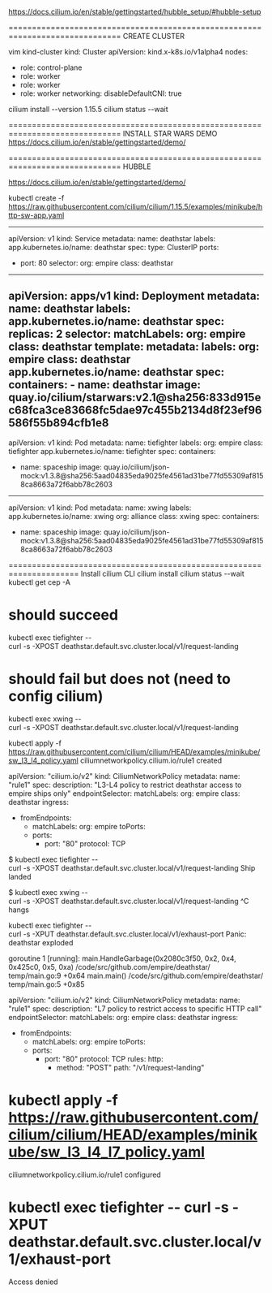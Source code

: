 https://docs.cilium.io/en/stable/gettingstarted/hubble_setup/#hubble-setup



==============================================================================
CREATE CLUSTER

vim kind-cluster
kind: Cluster
apiVersion: kind.x-k8s.io/v1alpha4
nodes:
- role: control-plane
- role: worker
- role: worker
- role: worker
networking:
  disableDefaultCNI: true


cilium install --version 1.15.5
cilium status --wait


==============================================================================
INSTALL STAR WARS DEMO
https://docs.cilium.io/en/stable/gettingstarted/demo/




==============================================================================
HUBBLE


https://docs.cilium.io/en/stable/gettingstarted/demo/

kubectl create -f https://raw.githubusercontent.com/cilium/cilium/1.15.5/examples/minikube/http-sw-app.yaml

---
apiVersion: v1
kind: Service
metadata:
  name: deathstar
  labels:
    app.kubernetes.io/name: deathstar
spec:
  type: ClusterIP
  ports:
  - port: 80
  selector:
    org: empire
    class: deathstar
---
apiVersion: apps/v1
kind: Deployment
metadata:
  name: deathstar
  labels:
    app.kubernetes.io/name: deathstar
spec:
  replicas: 2
  selector:
    matchLabels:
      org: empire
      class: deathstar
  template:
    metadata:
      labels:
        org: empire
        class: deathstar
        app.kubernetes.io/name: deathstar
    spec:
      containers:
      - name: deathstar
        image: quay.io/cilium/starwars:v2.1@sha256:833d915ec68fca3ce83668fc5dae97c455b2134d8f23ef96586f55b894cfb1e8
---
apiVersion: v1
kind: Pod
metadata:
  name: tiefighter
  labels:
    org: empire
    class: tiefighter
    app.kubernetes.io/name: tiefighter
spec:
  containers:
  - name: spaceship
    image: quay.io/cilium/json-mock:v1.3.8@sha256:5aad04835eda9025fe4561ad31be77fd55309af8158ca8663a72f6abb78c2603
---
apiVersion: v1
kind: Pod
metadata:
  name: xwing
  labels:
    app.kubernetes.io/name: xwing
    org: alliance
    class: xwing
spec:
  containers:
  - name: spaceship
    image: quay.io/cilium/json-mock:v1.3.8@sha256:5aad04835eda9025fe4561ad31be77fd55309af8158ca8663a72f6abb78c2603

=====================================================================
Install cilium CLI
cilium install
cilium status --wait
kubectl get cep -A

# should succeed
kubectl exec tiefighter -- \
  curl -s -XPOST deathstar.default.svc.cluster.local/v1/request-landing

# should fail but does not (need to config cilium)
kubectl exec xwing -- \
  curl -s -XPOST deathstar.default.svc.cluster.local/v1/request-landing

kubectl apply -f https://raw.githubusercontent.com/cilium/cilium/HEAD/examples/minikube/sw_l3_l4_policy.yaml
ciliumnetworkpolicy.cilium.io/rule1 created

apiVersion: "cilium.io/v2"
kind: CiliumNetworkPolicy
metadata:
  name: "rule1"
spec:
  description: "L3-L4 policy to restrict deathstar access to empire ships only"
  endpointSelector:
    matchLabels:
      org: empire
      class: deathstar
  ingress:
  - fromEndpoints:
    - matchLabels:
        org: empire
    toPorts:
    - ports:
      - port: "80"
        protocol: TCP

$ kubectl exec tiefighter -- \
  curl -s -XPOST deathstar.default.svc.cluster.local/v1/request-landing
Ship landed

$ kubectl exec xwing -- \
  curl -s -XPOST deathstar.default.svc.cluster.local/v1/request-landing
^C
hangs

kubectl exec tiefighter -- \
  curl -s -XPUT deathstar.default.svc.cluster.local/v1/exhaust-port
Panic: deathstar exploded

goroutine 1 [running]:
main.HandleGarbage(0x2080c3f50, 0x2, 0x4, 0x425c0, 0x5, 0xa)
        /code/src/github.com/empire/deathstar/
        temp/main.go:9 +0x64
main.main()
        /code/src/github.com/empire/deathstar/
        temp/main.go:5 +0x85

apiVersion: "cilium.io/v2"
kind: CiliumNetworkPolicy
metadata:
  name: "rule1"
spec:
  description: "L7 policy to restrict access to specific HTTP call"
  endpointSelector:
    matchLabels:
      org: empire
      class: deathstar
  ingress:
  - fromEndpoints:
    - matchLabels:
        org: empire
    toPorts:
    - ports:
      - port: "80"
        protocol: TCP
      rules:
        http:
        - method: "POST"
          path: "/v1/request-landing"

# kubectl apply -f https://raw.githubusercontent.com/cilium/cilium/HEAD/examples/minikube/sw_l3_l4_l7_policy.yaml
ciliumnetworkpolicy.cilium.io/rule1 configured

# kubectl exec tiefighter -- curl -s -XPUT deathstar.default.svc.cluster.local/v1/exhaust-port
Access denied



